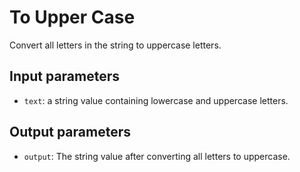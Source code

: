 # To Upper Case

Convert all letters in the string to uppercase letters.

## Input parameters

- `text`: a string value containing lowercase and uppercase letters.

## Output parameters

- `output`: The string value after converting all letters to uppercase.

